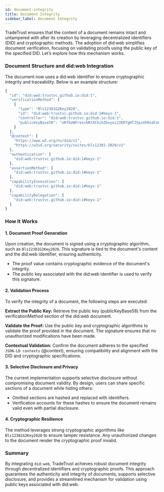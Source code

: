 ```yaml
---
id: document-integrity
title: Document Integrity
sidebar_label: Document Integrity
---
```


TradeTrust ensures that the content of a document remains intact and untampered with after its creation by leveraging decentralized identifiers (DID) and cryptographic methods. The adoption of did:web simplifies document verification, focusing on validating proofs using the public key of the specified DID. Let’s explore how this mechanism works.

### Document Structure and did:web Integration

The document now uses a did:web identifier to ensure cryptographic integrity and traceability. Below is an example structure:

```js
{
  "id": "did:web:trustvc.github.io:did:1",
  "verificationMethod": [
    {
      "type": "Bls12381G2Key2020",
      "id": "did:web:trustvc.github.io:did:1#keys-1",
      "controller": "did:web:trustvc.github.io:did:1",
      "publicKeyBase58": "oRfEeWFresvhRtXCkihZbxyoi2JER7gHTJ5psXhHsdCoU1MttRMi3Yp9b9fpjmKh7bMgfWKLESiK2YovRd8KGzJsGuamoAXfqDDVhckxuc9nmsJ84skCSTijKeU4pfAcxeJ"
    }
  ],
  "@context": [
    "https://www.w3.org/ns/did/v1",
    "https://w3id.org/security/suites/bls12381-2020/v1"
  ],
  "authentication": [
    "did:web:trustvc.github.io:did:1#keys-1"
  ],
  "assertionMethod": [
    "did:web:trustvc.github.io:did:1#keys-1"
  ],
  "capabilityInvocation": [
    "did:web:trustvc.github.io:did:1#keys-1"
  ],
  "capabilityDelegation": [
    "did:web:trustvc.github.io:did:1#keys-1"
  ]
}

```

### How It Works

#### 1. Document Proof Generation

Upon creation, the document is signed using a cryptographic algorithm, such as `Bls12381G2Key2020`. This signature is tied to the document's content and the did:web identifier, ensuring authenticity.

- The proof value contains cryptographic evidence of the document's integrity.
- The public key associated with the did:web identifier is used to verify this signature.

#### 2. Validation Process

To verify the integrity of a document, the following steps are executed:

**Extract the Public Key:**
Retrieve the public key (publicKeyBase58) from the verificationMethod section of the did:web document.

**Validate the Proof:**
Use the public key and cryptographic algorithms to validate the proof provided in the document. The signature ensures that no unauthorized modifications have been made.

**Contextual Validation:**
Confirm the document adheres to the specified `JSON-LD contexts` (@context), ensuring compatibility and alignment with the DID and cryptographic specifications.

#### 3. Selective Disclosure and Privacy

The current implementation supports selective disclosure without compromising document validity. By design, users can share specific sections of a document while hiding others:

- Omitted sections are hashed and replaced with identifiers.
- Verification accounts for these hashes to ensure the document remains valid even with partial disclosure.

#### 4. Cryptographic Resilience

The method leverages strong cryptographic algorithms like `Bls12381G2Key2020` to ensure tamper resistance. Any unauthorized changes to the document render the cryptographic proof invalid.

### Summary

By integrating `did:web`, TradeTrust achieves robust document integrity through decentralized identifiers and cryptographic proofs. This approach guarantees the authenticity and integrity of documents, supports selective disclosure, and provides a streamlined mechanism for validation using public keys associated with did:web.
